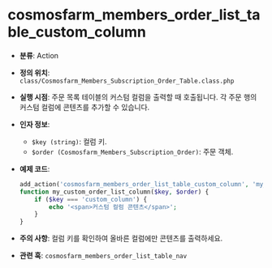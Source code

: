 # cosmosfarm_members_order_list_table_custom_column

- **분류**: Action
- **정의 위치**: `class/Cosmosfarm_Members_Subscription_Order_Table.class.php`
- **실행 시점**: 주문 목록 테이블의 커스텀 컬럼을 출력할 때 호출됩니다. 각 주문 행의 커스텀 컬럼에 콘텐츠를 추가할 수 있습니다.
- **인자 정보**:
  - `$key (string)`: 컬럼 키.
  - `$order (Cosmosfarm_Members_Subscription_Order)`: 주문 객체.
- **예제 코드**:

  ```php
  add_action('cosmosfarm_members_order_list_table_custom_column', 'my_custom_order_list_column', 10, 2);
  function my_custom_order_list_column($key, $order) {
      if ($key === 'custom_column') {
          echo '<span>커스텀 컬럼 콘텐츠</span>';
      }
  }
  ```

- **주의 사항**: 컬럼 키를 확인하여 올바른 컬럼에만 콘텐츠를 출력하세요.
- **관련 훅**: `cosmosfarm_members_order_list_table_nav`
